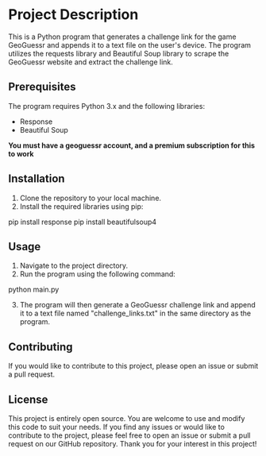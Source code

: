 # Project Description

This is a Python program that generates a challenge link for the game GeoGuessr and appends it to a text file on the user's device. The program utilizes the requests library and Beautiful Soup library to scrape the GeoGuessr website and extract the challenge link.

## Prerequisites

The program requires Python 3.x and the following libraries:

- Response
- Beautiful Soup

__**You must have a geoguessr account, and a premium subscription for this to work**__

## Installation

1. Clone the repository to your local machine.
2. Install the required libraries using pip:

pip install response
pip install beautifulsoup4

## Usage

1. Navigate to the project directory.
2. Run the program using the following command:

python main.py

3. The program will then generate a GeoGuessr challenge link and append it to a text file named "challenge_links.txt" in the same directory as the program.

## Contributing

If you would like to contribute to this project, please open an issue or submit a pull request.

## License

This project is entirely open source. You are welcome to use and modify this code to suit your needs. If you find any issues or would like to contribute to the project, please feel free to open an issue or submit a pull request on our GitHub repository. Thank you for your interest in this project!


